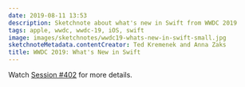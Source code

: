 ```yaml
---
date: 2019-08-11 13:53
description: Sketchnote about what's new in Swift from WWDC 2019
tags: apple, wwdc, wwdc-19, iOS, swift
image: images/sketchnotes/wwdc19-whats-new-in-swift-small.jpg
sketchnoteMetadata.contentCreator: Ted Kremenek and Anna Zaks
title: WWDC 2019: What's New in Swift
---
```


Watch [Session #402](https://developer.apple.com/wwdc19/402) for more details.
